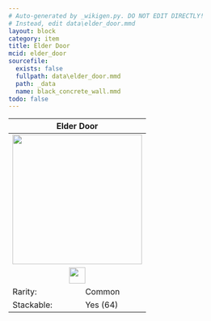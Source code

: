 ```yaml
---
# Auto-generated by _wikigen.py. DO NOT EDIT DIRECTLY!
# Instead, edit data\elder_door.mmd
layout: block
category: item
title: Elder Door
mcid: elder_door
sourcefile:
  exists: false
  fullpath: data\elder_door.mmd
  path: _data
  name: black_concrete_wall.mmd
todo: false
---
```


<table class="block-info"><thead><tr>
<th colspan=2>Elder Door</th>
</tr></thead><tbody>
<tr><td colspan=2 class="cell-image-big" style="text-align:center"><img src="/allotment/img/inventory_textures/allotment/elder_door.png" width="256" height="256" alt="" class="preview-icon item-icon"></td></tr>
<tr><td colspan=2 class="cell-image-small" style="text-align:center"><img src="/allotment/img/inventory_textures/allotment/elder_door.png" width="32" height="32" alt="" class="inventory-icon"></td></tr>
<tr><td>Rarity:</td><td><span class="rarity-common">Common</span></td></tr>
<tr><td>Stackable:</td><td>Yes (64)</td></tr>
</tbody></table>

